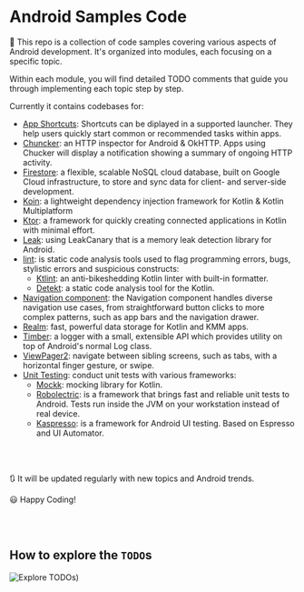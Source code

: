 # Android Samples Code

📝 This repo is a collection of code samples covering various aspects of Android development. It's organized into modules, each focusing on a specific topic. 

Within each module, you will find detailed TODO comments that guide you through implementing each topic step by step.

Currently it contains codebases for:

- [App Shortcuts](https://developer.android.com/develop/ui/views/launch/shortcuts): Shortcuts can be diplayed in a supported launcher. They help users quickly start common or recommended tasks within apps.
- [Chuncker](https://github.com/ChuckerTeam/chucker): an HTTP inspector for Android & OkHTTP. Apps using Chucker will display a notification showing a summary of ongoing HTTP activity.
- [Firestore](https://firebase.google.com/docs/firestore): a flexible, scalable NoSQL cloud database, built on Google Cloud infrastructure, to store and sync data for client- and server-side development.
- [Koin](https://insert-koin.io/): a lightweight dependency injection framework for Kotlin & Kotlin Multiplatform
- [Ktor](https://ktor.io/): a framework for quickly creating connected applications in Kotlin with minimal effort.
- [Leak](https://square.github.io/leakcanary/): using LeakCanary that is a memory leak detection library for Android.
- [lint](https://developer.android.com/reference/tools/gradle-api/7.2/com/android/build/api/dsl/Lint?hl=en): is static code analysis tools used to flag programming errors, bugs, stylistic errors and suspicious constructs:
  - [Ktlint](https://pinterest.github.io/ktlint/latest/): an anti-bikeshedding Kotlin linter with built-in formatter.
  - [Detekt](https://detekt.dev/): a static code analysis tool for the Kotlin.
- [Navigation component](https://developer.android.com/guide/navigation): the Navigation component handles diverse navigation use cases, from straightforward button clicks to more complex patterns, such as app bars and the navigation drawer.
- [Realm](https://www.mongodb.com/docs/realm/sdk/kotlin/): fast, powerful data storage for Kotlin and KMM apps.
- [Timber](https://github.com/JakeWharton/timber/): a logger with a small, extensible API which provides utility on top of Android's normal Log class.
- [ViewPager2](https://developer.android.com/guide/navigation/advanced/swipe-view-2): navigate between sibling screens, such as tabs, with a horizontal finger gesture, or swipe.
- [Unit Testing](): conduct unit tests with various frameworks:
  - [Mockk](https://mockk.io/): mocking library for Kotlin.
  - [Robolectric](https://robolectric.org/): is a framework that brings fast and reliable unit tests to Android. Tests run inside the JVM on your workstation instead of real device.
  - [Kaspresso](https://kasperskylab.github.io/Kaspresso/): is a framework for Android UI testing. Based on Espresso and UI Automator.

</br></br>

🔃 It will be updated regularly with new topics and Android trends.

😃 Happy Coding!

</br></br>

## How to explore the `TODO`s

![Explore TODOs)](https://github.com/AsemLab/Samples/assets/82704241/618cf8cc-adf0-4df2-8036-eef967c6780d)

